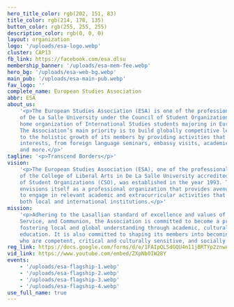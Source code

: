 ```yaml
---
hero_title_color: rgb(202, 151, 83)
title_color: rgb(214, 178, 135)
button_color: rgb(255, 255, 255)
description_color: rgb(0, 0, 0)
layout: organization
logo: '/uploads/esa-logo.webp'
cluster: CAP13
fb_link: https://facebook.com/esa.dlsu
membership_banner: '/uploads/esa-mem-fee.webp'
hero_bg: '/uploads/esa-web-bg.webp'
main_pub: '/uploads/esa-main-pub.webp'
fav_logo: ''
complete_name: European Studies Association
abbr: ESA
about_us:
    '<p>The European Studies Association (ESA) is one of the professional organizations
    of De La Salle University under the Council of Student Organizations. It is the
    home organization of International Studies students majoring in European Studies.
    The Association’s main priority is to build globally competitive leaders and contribute
    to the holistic growth of its members by providing activities that cater to their
    interests, from foreign language seminars, embassy visits, academic simulations
    and more.</p>'
tagline: '<p>Transcend Borders</p>'
vision:
    '<p>The European Studies Association (ESA), one of the professional organizations
    of the College of Liberal Arts in De La Salle University accredited by the Council
    of Student Organizations (CSO), was established in the year 1993. The Association
    envisions itself as a professional organization that provides avenues for its members
    to engage in relevant academic and extracurricular activities that can relate to
    both local and international institutions.</p>'
mission:
    '<p>Adhering to the Lasallian standard of excellence and values of Faith,
    Service, and Communion, the Association is committed to become a prime mover in
    fostering local and global understanding through academic, cultural, and social
    education. It is also committed to shaping its members into becoming global citizens
    who are competent, critical and culturally sensitive, and socially responsible.</p>'
reg_link: https://docs.google.com/forms/d/e/1FAIpQLSdGQU4n11jBRTYp2znwAJszDJtLAGOtvvRjgGbdTrqytYYQjg/viewform
vid_link: https://www.youtube.com/embed/ZXpNb0IW28Y
events:
    - '/uploads/esa-flagship-1.webp'
    - '/uploads/esa-flagship-2.webp'
    - '/uploads/esa-flagship-3.webp'
    - '/uploads/esa-flagship-4.webp'
use_full_name: true
---
```

